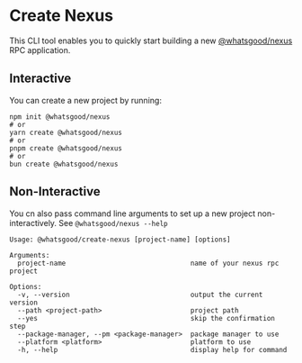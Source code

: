 # Create Nexus

This CLI tool enables you to quickly start building a new [@whatsgood/nexus](https://www.npmjs.com/package/@whatsgood/nexus) RPC application.

## Interactive

You can create a new project by running:

```
npm init @whatsgood/nexus
# or
yarn create @whatsgood/nexus
# or
pnpm create @whatsgood/nexus
# or
bun create @whatsgood/nexus

```

## Non-Interactive

You cn also pass command line arguments to set up a new project non-interactively. See `@whatsgood/nexus --help`

```
Usage: @whatsgood/create-nexus [project-name] [options]

Arguments:
  project-name                               name of your nexus rpc project

Options:
  -v, --version                              output the current version
  --path <project-path>                      project path
  --yes                                      skip the confirmation step
  --package-manager, --pm <package-manager>  package manager to use
  --platform <platform>                      platform to use
  -h, --help                                 display help for command
```
